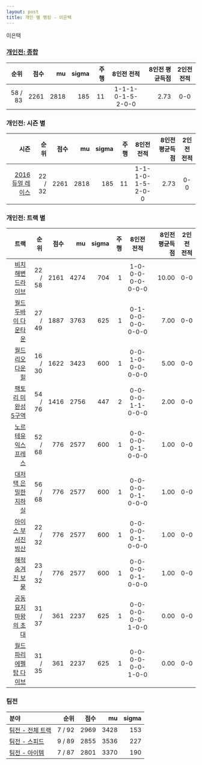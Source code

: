 ```yaml
---
layout: post
title: 개인 별 랭킹 - 이은택
---
```


이은택

### [개인전: 종합](../singles-full)

| 순위 | 점수 | mu | sigma | 주행 | 8인전 전적 | 8인전 평균득점 | 2인전 전적 |
|---:|---:|---:|---:|---:|:---:|---:|:---:|
| 58 / 83 | 2261 | 2818 | 185 | 11 | 1-1-1-0-1-5-2-0-0 | 2.73 | 0-0 |

### 개인전: 시즌 별

| 시즌 | 순위 | 점수 | mu | sigma | 주행 | 8인전 전적 | 8인전 평균득점 | 2인전 전적 |
|---:|---:|---:|---:|---:|---:|:---:|---:|:---:|
| [2016 듀얼 레이스](../singles-s2016_1) | 22 / 32 | 2261 | 2818 | 185 | 11 |  1-1-1-0-1-5-2-0-0 | 2.73 | 0-0 |

### 개인전: 트랙 별

| 트랙 | 순위 | 점수 | mu | sigma | 주행 | 8인전 전적 | 8인전 평균득점 | 2인전 전적 |
|---:|---:|---:|---:|---:|---:|:---:|---:|:---:|
| [비치 해변 드라이브](../haebyun) | 22 / 58 | 2161 | 4274 | 704 | 1 | 1-0-0-0-0-0-0-0-0 | 10.00 | 0-0 |
| [월드 두바이 다운타운](../dubai) | 27 / 49 | 1887 | 3763 | 625 | 1 | 0-1-0-0-0-0-0-0-0 | 7.00 | 0-0 |
| [월드 리오 다운힐](../rio) | 16 / 30 | 1622 | 3423 | 600 | 1 | 0-0-1-0-0-0-0-0-0 | 5.00 | 0-0 |
| [팩토리 미완성 5구역](../district5) | 54 / 76 | 1416 | 2756 | 447 | 2 | 0-0-0-0-1-1-0-0-0 | 2.00 | 0-0 |
| [노르테유 익스프레스](../noex) | 52 / 68 | 776 | 2577 | 600 | 1 | 0-0-0-0-0-1-0-0-0 | 1.00 | 0-0 |
| [대저택 은밀한 지하실](../jeotaek) | 56 / 68 | 776 | 2577 | 600 | 1 | 0-0-0-0-0-1-0-0-0 | 1.00 | 0-0 |
| [아이스 부서진 빙산](../boobing) | 22 / 32 | 776 | 2577 | 600 | 1 | 0-0-0-0-0-1-0-0-0 | 1.00 | 0-0 |
| [해적 숨겨진 보물](../haesumbo) | 23 / 32 | 776 | 2577 | 600 | 1 | 0-0-0-0-0-1-0-0-0 | 1.00 | 0-0 |
| [공동묘지 마왕의 초대](../mawang) | 31 / 37 | 361 | 2237 | 625 | 1 | 0-0-0-0-0-0-1-0-0 | 0.00 | 0-0 |
| [월드 파리 에펠탑 다이브](../eifel) | 31 / 35 | 361 | 2237 | 625 | 1 | 0-0-0-0-0-0-1-0-0 | 0.00 | 0-0 |

### 팀전

| 분야 | 순위 | 점수 | mu | sigma |
|:---|---:|---:|---:|---:|
| [팀전 - 전체 트랙](../team-full) | 7 / 92 | 2969 | 3428 | 153 |
| [팀전 - 스피드](../team-speed) | 9 / 89 | 2855 | 3536 | 227 |
| [팀전 - 아이템](../team-item) | 7 / 87 | 2801 | 3370 | 190 |
